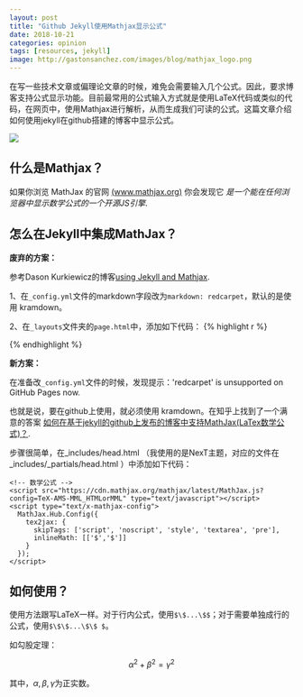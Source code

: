 ```yaml
---
layout: post
title: "Github Jekyll使用Mathjax显示公式"
date: 2018-10-21
categories: opinion
tags: [resources, jekyll]
image: http://gastonsanchez.com/images/blog/mathjax_logo.png
---
```

在写一些技术文章或偏理论文章的时候，难免会需要输入几个公式。因此，要求博客支持公式显示功能。目前最常用的公式输入方式就是使用LaTeX代码或类似的代码，在网页中，使用Mathjax进行解析，从而生成我们可读的公式。这篇文章介绍如何使用jekyll在github搭建的博客中显示公式。
<!--more-->
<img class="centered" src="https://www.mathjax.org/badge/mj-logo.svg" />

## 什么是Mathjax？
如果你浏览 MathJax 的官网 [(www.mathjax.org)](http://www.mathjax.org/) 你会发现它 *是一个能在任何浏览器中显示数学公式的一个开源JS引擎*.

## 怎么在Jekyll中集成MathJax？
**废弃的方案：**

参考Dason Kurkiewicz的博客[using Jekyll and Mathjax](http://dasonk.github.io/blog/2012/10/09/Using-Jekyll-and-Mathjax/).

1、在```_config.yml```文件的markdown字段改为```markdown: redcarpet```，默认的是使用 kramdown。

2、在```_layouts```文件夹的```page.html```中，添加如下代码：
{% highlight r %}
<script type="text/javascript"
    src="http://cdn.mathjax.org/mathjax/latest/MathJax.js?config=TeX-AMS-MML_HTMLorMML">
</script>
{% endhighlight %}

**新方案：**

在准备改```_config.yml```文件的时候，发现提示：'redcarpet' is unsupported on GitHub Pages now.

也就是说，要在github上使用，就必须使用 kramdown。在知乎上找到了一个满意的答案 [如何在基于jekyll的github上发布的博客中支持MathJax(LaTex数学公式)？](https://www.zhihu.com/question/62114522).

步骤很简单，在_includes/head.html （我使用的是NexT主题，对应的文件在_includes/_partials/head.html ）中添加如下代码：
```
<!-- 数学公式 -->
<script src="https://cdn.mathjax.org/mathjax/latest/MathJax.js?config=TeX-AMS-MML_HTMLorMML" type="text/javascript"></script>
<script type="text/x-mathjax-config">
  MathJax.Hub.Config({
    tex2jax: {
      skipTags: ['script', 'noscript', 'style', 'textarea', 'pre'],
      inlineMath: [['$','$']]
    }
  });
</script>
```
## 如何使用？
使用方法跟写LaTeX一样。对于行内公式，使用```$\$...\$$```；对于需要单独成行的公式，使用```$\$\$...\$\$ $```。

如勾股定理：

$$ \alpha^2+\beta^2=\gamma^2 $$

其中，$\alpha, \beta, \gamma$为正实数。
